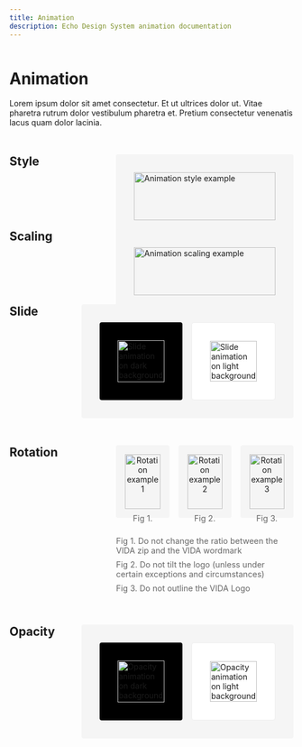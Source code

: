 ```yaml
---
title: Animation
description: Echo Design System animation documentation
---
```


<div class="design-layout">
<div class="design-content">

# Animation

Lorem ipsum dolor sit amet consectetur. Et ut ultrices dolor ut. Vitae pharetra rutrum dolor vestibulum pharetra et. Pretium consectetur venenatis lacus quam dolor lacinia.

<div class="animation-section">
  <div class="section-heading">
    <h2>Style</h2>
  </div>
  <div class="section-content">
    <div class="animation-showcase">
      <img src="/images/animation-style.svg" alt="Animation style example" />
    </div>
  </div>
</div>

<div class="animation-section">
  <div class="section-heading">
    <h2>Scaling</h2>
  </div>
  <div class="section-content">
    <div class="animation-showcase">
      <img src="/images/animation-scaling.svg" alt="Animation scaling example" />
    </div>
  </div>
</div>

<div class="animation-section">
  <div class="section-heading">
    <h2>Slide</h2>
  </div>
  <div class="section-content">
    <div class="animation-showcase">
      <div class="split-showcase">
        <div class="dark-bg">
          <img src="/images/slide-dark.svg" alt="Slide animation on dark background" />
        </div>
        <div class="light-bg">
          <img src="/images/slide-light.svg" alt="Slide animation on light background" />
        </div>
      </div>
    </div>
  </div>
</div>

<div class="animation-section">
  <div class="section-heading">
    <h2>Rotation</h2>
  </div>
  <div class="section-content">
    <div class="grid-showcase">
      <div class="grid-examples">
        <div class="grid-item">
          <img src="/images/rotation-1.svg" alt="Rotation example 1" />
          <span>Fig 1.</span>
        </div>
        <div class="grid-item">
          <img src="/images/rotation-2.svg" alt="Rotation example 2" />
          <span>Fig 2.</span>
        </div>
        <div class="grid-item">
          <img src="/images/rotation-3.svg" alt="Rotation example 3" />
          <span>Fig 3.</span>
        </div>
      </div>
      <div class="grid-notes">
        <p>Fig 1. Do not change the ratio between the VIDA zip and the VIDA wordmark</p>
        <p>Fig 2. Do not tilt the logo (unless under certain exceptions and circumstances)</p>
        <p>Fig 3. Do not outline the VIDA Logo</p>
      </div>
    </div>
  </div>
</div>

<div class="animation-section">
  <div class="section-heading">
    <h2>Opacity</h2>
  </div>
  <div class="section-content">
    <div class="animation-showcase">
      <div class="split-showcase">
        <div class="dark-bg">
          <img src="/images/opacity-dark.svg" alt="Opacity animation on dark background" />
        </div>
        <div class="light-bg">
          <img src="/images/opacity-light.svg" alt="Opacity animation on light background" />
        </div>
      </div>
    </div>
  </div>
</div>

</div>
</div>

<style>
.design-layout {
  display: flex;
  gap: 2rem;
}

.design-sidebar {
  width: 240px;
  flex-shrink: 0;
}

.design-content {
  flex: 1;
  max-width: 800px;
}

.animation-section {
  display: flex;
  gap: 2rem;
  margin: 3rem 0;
}

.section-heading {
  flex: 1;
}

.section-heading h2 {
  margin: 0;
}

.section-content {
  flex: 2;
}

.animation-showcase {
  background: #f5f5f5;
  padding: 2rem;
  border-radius: 4px;
}

.animation-showcase img {
  width: 100%;
  height: auto;
  display: block;
}

.split-showcase {
  display: grid;
  grid-template-columns: repeat(2, 1fr);
  gap: 1rem;
}

.dark-bg {
  background: #000;
  padding: 2rem;
  border-radius: 4px;
}

.light-bg {
  background: #fff;
  padding: 2rem;
  border-radius: 4px;
  border: 1px solid #eee;
}

.grid-examples {
  display: grid;
  grid-template-columns: repeat(3, 1fr);
  gap: 1rem;
  margin-bottom: 2rem;
}

.grid-item {
  background: #f5f5f5;
  padding: 1rem;
  border-radius: 4px;
  text-align: center;
}

.grid-item img {
  width: 100%;
  height: auto;
  margin-bottom: 0.5rem;
}

.grid-item span {
  font-size: 0.9rem;
  color: #666;
}

.grid-notes {
  color: #666;
  font-size: 0.9rem;
}

.grid-notes p {
  margin: 0.5rem 0;
}

@media (max-width: 768px) {
  .design-layout {
    flex-direction: column;
  }
  
  .design-sidebar {
    width: 100%;
  }

  .animation-section {
    flex-direction: column;
  }

  .section-heading {
    margin-bottom: 1rem;
  }

  .split-showcase {
    grid-template-columns: 1fr;
  }

  .grid-examples {
    grid-template-columns: repeat(2, 1fr);
  }
}
</style>
